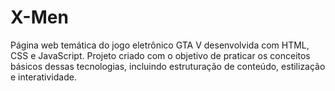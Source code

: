 # X-Men
Página web temática do jogo eletrônico GTA V desenvolvida com HTML, CSS e JavaScript. Projeto criado com o objetivo de praticar os conceitos básicos dessas tecnologias, incluindo estruturação de conteúdo, estilização e interatividade.
